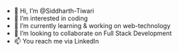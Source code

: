 - 👋 Hi, I’m @Siddharth-Tiwari
- 👀 I’m interested in coding
- 🌱 I’m currently learning & working on web-technology
- 💞️ I’m looking to collaborate on Full Stack Development
- 📫 You reach me via LinkedIn 

<!---
Sidd-Tiwari/Sidd-Tiwari is a ✨ special ✨ repository because its `README.md` (this file) appears on your GitHub profile.
You can click the Preview link to take a look at your changes.
--->
